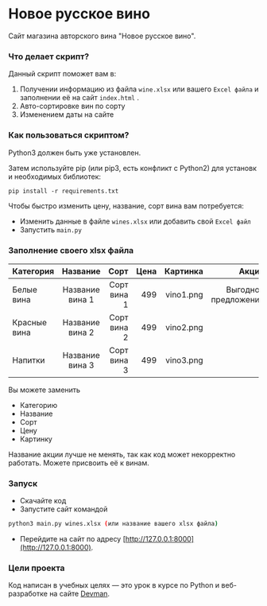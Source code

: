 # Новое русское вино

Сайт магазина авторского вина "Новое русское вино".

### Что делает скрипт?

Данный  скрипт поможет вам в:
1. Получении информацию из файла `wine.xlsx` или вашего `Excel файла` и заполнении её на сайт `index.html` .
1. Авто-сортировке вин по сорту
2. Изменением даты на сайте

### Как пользоваться скриптом?

Python3 должен быть уже установлен.

Затем используйте pip (или pip3, есть конфликт с Python2) для установки необходимых библиотек:
```bash
pip install -r requirements.txt
```

Чтобы быстро изменить цену, название, сорт вина вам потребуется:

- Изменить данные в файле `wines.xlsx` или добавить свой `Excel файл`
- Запустить `main.py`

### Заполнение своего xlsx файла

| Категория   | Название | Сорт | Цена | Картинка | Акция |
|----------|:-------------:|------:|---------:|------:|-----------:|
| Белые вина |  Название вина 1 | Сорт вина 1 | 499 | vino1.png | Выгодное предложение |
| Красные вина |    Название вина 2   | Сорт вина 2 | 499 | vino2.png ||
| Напитки | Название вина 3 | Сорт вина 3 | 499 | vino3.png ||

Вы можете заменить
* Категорию
* Название
* Сорт
* Цену
* Картинку

Название акции лучше не менять, так как код может некорректно работать. Можете присвоить её к винам.

### Запуск

- Скачайте код
- Запустите сайт командой 
```bash
python3 main.py wines.xlsx (или название вашего xlsx файла)
```
- Перейдите на сайт по адресу [http://127.0.0.1:8000](http://127.0.0.1:8000).

### Цели проекта

Код написан в учебных целях — это урок в курсе по Python и веб-разработке на сайте [Devman](https://dvmn.org).

 
